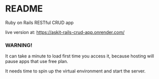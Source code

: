 # README

Ruby on Rails RESTful CRUD app

live version at: https://askit-rails-crud-app.onrender.com/

### WARNING!

It can take a minute to load first time you access it, because hosting will pause apps that use free plan. 

It needs time to spin up the virtual environment and start the server.
